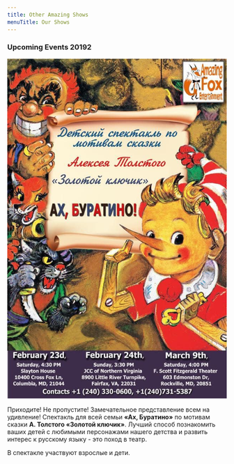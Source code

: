 ```yaml
---
title: Other Amazing Shows
menuTitle: Our Shows
---
```


### Upcoming Events 20192

![Buratino](./buratino-afisha.jpg)

Приходите! Не пропустите! Замечательное представление всем на удивление! Спектакль для всей семьи **«Ах, Буратино»** по мотивам сказки **А. Толстого «Золотой ключик»**. Лучший способ познакомить ваших детей с любимыми персонажами нашего детства и развить интерес к русскому языку - это поход в театр.

В спектакле участвуют взрослые и дети.